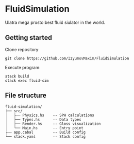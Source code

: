 # FluidSimulation
Ulatra mega prosto best fluid siulator in the world.

## Getting started
Clone repository
```
git clone https://github.com/IzyumovMaxim/FluidSimulation
```
Execute program
```
stack build
stack exec fluid-sim
```

## File structure
```
fluid-simulation/
├── src/
│   ├── Physics.hs    -- SPH calculations
│   ├── Types.hs      -- Data types
│   ├── Render.hs     -- Gloss visualization
│   └── Main.hs       -- Entry point
├── app.cabal         -- Build config
└── stack.yaml        -- Stack config
```
